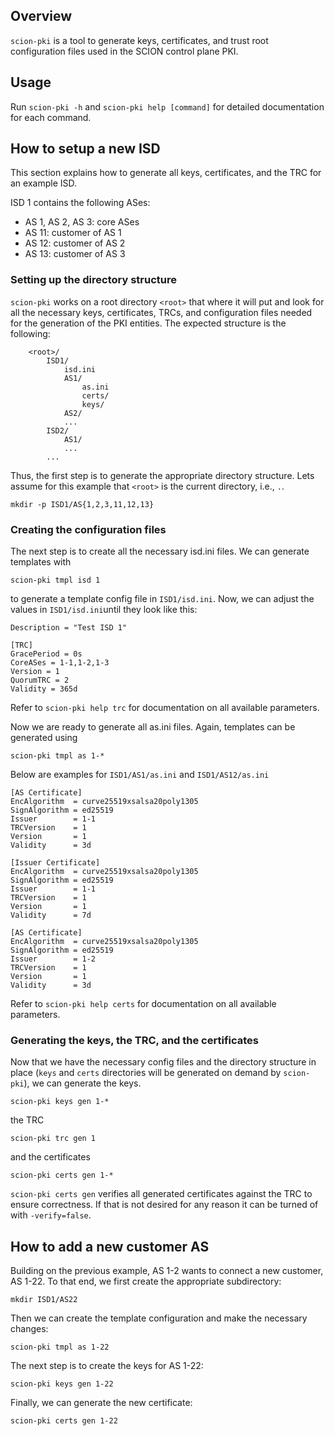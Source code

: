 ## Overview
`scion-pki` is a tool to generate keys, certificates, and trust root configuration files
used in the SCION control plane PKI.

## Usage
Run `scion-pki -h` and `scion-pki help [command]` for detailed documentation for each command.

## How to setup a new ISD
This section explains how to generate all keys, certificates, and the TRC for an example ISD.

ISD 1 contains the following ASes:
* AS 1, AS 2, AS 3: core ASes
* AS 11: customer of AS 1
* AS 12: customer of AS 2
* AS 13: customer of AS 3

### Setting up the directory structure

`scion-pki` works on a root directory `<root>` that where it will put and look for all the 
necessary keys, certificates, TRCs, and configuration files needed for the generation of the PKI 
entities.
The expected structure is the following:
```
    <root>/
        ISD1/
            isd.ini
            AS1/
                as.ini
                certs/
                keys/
            AS2/
            ...
        ISD2/
            AS1/
            ...
        ...
```
Thus, the first step is to generate the appropriate directory structure. Lets assume for this
example that `<root>` is the current directory, i.e., `.`.

`mkdir -p ISD1/AS{1,2,3,11,12,13}`

### Creating the configuration files

The next step is to create all the necessary isd.ini files. We can generate templates with

`scion-pki tmpl isd 1`

to generate a template config file in `ISD1/isd.ini`. Now, we can adjust the values in 
`ISD1/isd.ini`until they look like this:

```
Description = "Test ISD 1"

[TRC]
GracePeriod = 0s
CoreASes = 1-1,1-2,1-3
Version = 1
QuorumTRC = 2
Validity = 365d
```

Refer to `scion-pki help trc` for documentation on all available parameters.

Now we are ready to generate all as.ini files. Again, templates can be generated using

`scion-pki tmpl as 1-*`

Below are examples for `ISD1/AS1/as.ini` and `ISD1/AS12/as.ini`
```
[AS Certificate]
EncAlgorithm  = curve25519xsalsa20poly1305
SignAlgorithm = ed25519
Issuer        = 1-1
TRCVersion    = 1
Version       = 1
Validity      = 3d

[Issuer Certificate]
EncAlgorithm  = curve25519xsalsa20poly1305
SignAlgorithm = ed25519
Issuer        = 1-1
TRCVersion    = 1
Version       = 1
Validity      = 7d
```

```
[AS Certificate]
EncAlgorithm  = curve25519xsalsa20poly1305
SignAlgorithm = ed25519
Issuer        = 1-2
TRCVersion    = 1
Version       = 1
Validity      = 3d
```

Refer to `scion-pki help certs` for documentation on all available parameters.

### Generating the keys, the TRC, and the certificates

Now that we have the necessary config files and the directory structure in place (`keys` and
`certs` directories will be generated on demand by `scion-pki`), we can generate the keys. 

`scion-pki keys gen 1-*`

the TRC

`scion-pki trc gen 1`

and the certificates

`scion-pki certs gen 1-*`

`scion-pki certs gen` verifies all generated certificates against the TRC to ensure correctness. If
that is not desired for any reason it can be turned of with `-verify=false`.

## How to add a new customer AS

Building on the previous example, AS 1-2 wants to connect a new customer, AS 1-22. To that end, we
first create the appropriate subdirectory:

`mkdir ISD1/AS22`

Then we can create the template configuration and make the necessary changes:

`scion-pki tmpl as 1-22`

The next step is to create the keys for AS 1-22:

`scion-pki keys gen 1-22`

Finally, we can generate the new certificate:

`scion-pki certs gen 1-22`

